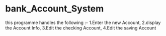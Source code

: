 # bank_Account_System
this programme handles the following :- 1.Enter the new Account,   2.display the Account Info,    3.Edit the checking Account,    4.Edit the saving Account
